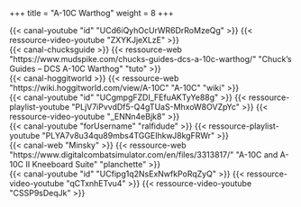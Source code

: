+++
title = "A-10C Warthog"
weight = 8
+++

<div class="contenu"> <!-- le hangar de Sklang //-->
{{< canal-youtube "id" "UCd6iQyhOcUrWR6DrRoMzeQg" >}}
{{< ressource-video-youtube "ZXYKJjeXLzE" >}}
</div>

<div class="contenu"> <!-- Chuck's guide //-->
{{< canal-chucksguide >}}
{{< ressource-web "https://www.mudspike.com/chucks-guides-dcs-a-10c-warthog/" "Chuck’s Guides – DCS A-10C Warthog" "tuto" >}}
</div>

<div class="contenu"> <!-- Hoggitworld //-->
{{< canal-hoggitworld >}}
{{< ressource-web "https://wiki.hoggitworld.com/view/A-10C" "A-10C" "wiki" >}}
</div>

<div class="contenu de_qualite"> <!-- Doc //-->
{{< canal-youtube "id" "UCgmpgFZDI_FEfuAKTyYe88g" >}}
{{< ressource-playlist-youtube "PLjV7iPvvdDf5-Q4gTUaS-MhxoW8OVZpYc" >}}
{{< ressource-video-youtube "_ENNn4eBjk8" >}}
</div>

<div class="contenu de_qualite"> <!-- ralfidude //-->
{{< canal-youtube "forUsername" "ralfidude" >}}
{{< ressource-playlist-youtube "PLYA7v8u34qu89mbs4TGGEIhkwJ8kgFRWr" >}}
</div>

<div class="contenu de_qualite"> <!-- Minsky //-->
{{< canal-web "Minsky" >}}
{{< ressource-web "https://www.digitalcombatsimulator.com/en/files/3313817/" "A-10C and A-10C II Kneeboard Suite" "planchette" >}}
</div>

<div class="contenu"> <!-- TheSkyline35 //-->
{{< canal-youtube "id" "UCfipg1q2NsExNwfkPoRqZyQ" >}}
{{< ressource-video-youtube "qCTxnhETvu4" >}}
{{< ressource-video-youtube "CSSP9sDeqJk" >}}
</div>

